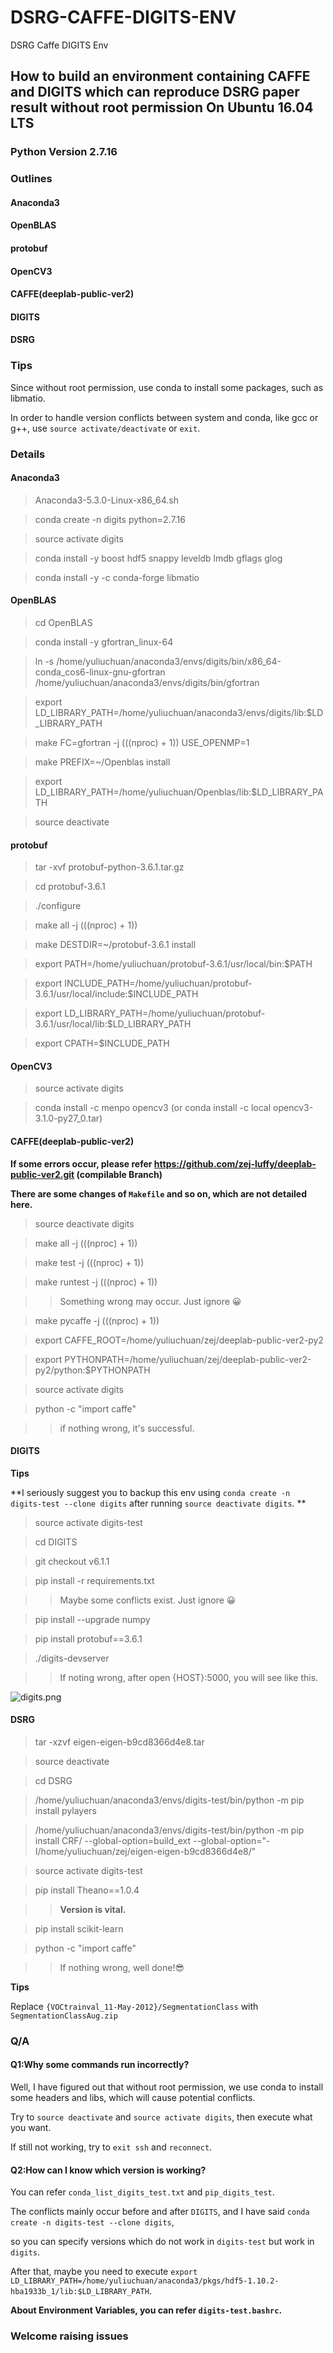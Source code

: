 # DSRG-CAFFE-DIGITS-ENV
DSRG Caffe DIGITS Env

## How to build an environment containing CAFFE and DIGITS which can reproduce DSRG paper result **without root permission** On Ubuntu 16.04 LTS

### **Python Version 2.7.16**

### Outlines

#### Anaconda3

#### OpenBLAS

#### protobuf

#### OpenCV3

#### CAFFE(deeplab-public-ver2)

#### DIGITS

#### DSRG

### **Tips**

Since without root permission, use conda to install some packages, such as libmatio.

In order to handle version conflicts between system and conda, like gcc or g++, use `source activate/deactivate` or `exit`. 

### Details

#### Anaconda3

> Anaconda3-5.3.0-Linux-x86_64.sh

> conda create -n digits python=2.7.16

> source activate digits

> conda install -y boost hdf5 snappy leveldb lmdb gflags glog

> conda install -y -c conda-forge libmatio

#### OpenBLAS

> cd OpenBLAS

> conda install -y gfortran_linux-64

> ln -s /home/yuliuchuan/anaconda3/envs/digits/bin/x86_64-conda_cos6-linux-gnu-gfortran /home/yuliuchuan/anaconda3/envs/digits/bin/gfortran

> export LD_LIBRARY_PATH=/home/yuliuchuan/anaconda3/envs/digits/lib:$LD_LIBRARY_PATH

> make FC=gfortran -j $(($(nproc) + 1)) USE_OPENMP=1

> make PREFIX=~/Openblas install 

> export LD_LIBRARY_PATH=/home/yuliuchuan/Openblas/lib:$LD_LIBRARY_PATH

> source deactivate

#### protobuf

> tar -xvf protobuf-python-3.6.1.tar.gz

> cd protobuf-3.6.1

> ./configure

> make all -j $(($(nproc) + 1))

> make DESTDIR=~/protobuf-3.6.1 install

> export PATH=/home/yuliuchuan/protobuf-3.6.1/usr/local/bin:$PATH

> export INCLUDE_PATH=/home/yuliuchuan/protobuf-3.6.1/usr/local/include:$INCLUDE_PATH

> export LD_LIBRARY_PATH=/home/yuliuchuan/protobuf-3.6.1/usr/local/lib:$LD_LIBRARY_PATH

> export CPATH=$INCLUDE_PATH

#### OpenCV3

> source activate digits

> conda install -c menpo opencv3 (or conda install -c local opencv3-3.1.0-py27_0.tar)

#### CAFFE(deeplab-public-ver2)

**If some errors occur, please refer https://github.com/zej-luffy/deeplab-public-ver2.git (compilable Branch)**

**There are some changes of `Makefile` and so on, which are not detailed here.**

> source deactivate digits

> make all -j $(($(nproc) + 1))

> make test -j $(($(nproc) + 1))

> make runtest -j $(($(nproc) + 1))

>> Something wrong may occur. Just ignore 😀 

> make pycaffe -j $(($(nproc) + 1))

> export CAFFE_ROOT=/home/yuliuchuan/zej/deeplab-public-ver2-py2

> export PYTHONPATH=/home/yuliuchuan/zej/deeplab-public-ver2-py2/python:$PYTHONPATH

> source activate digits

> python -c "import caffe"

>> if nothing wrong, it's successful.

#### DIGITS

**Tips** 

**I seriously suggest you to backup this env using `conda create -n digits-test --clone digits` after running `source deactivate digits`. **

> source activate digits-test

> cd DIGITS

> git checkout v6.1.1

> pip install -r requirements.txt

>> Maybe some conflicts exist. Just ignore 😀

> pip install --upgrade numpy

> pip install protobuf==3.6.1

> ./digits-devserver

>> If noting wrong, after open {HOST}:5000, you will see like this.

![digits.png](./imgs/digits.png)

#### DSRG

> tar -xzvf eigen-eigen-b9cd8366d4e8.tar

> source deactivate

> cd DSRG

> /home/yuliuchuan/anaconda3/envs/digits-test/bin/python -m pip install pylayers

> /home/yuliuchuan/anaconda3/envs/digits-test/bin/python -m pip install CRF/ --global-option=build_ext --global-option="-I/home/yuliuchuan/zej/eigen-eigen-b9cd8366d4e8/"

> source activate digits-test

> pip install Theano==1.0.4

>> **Version is vital.**

> pip install scikit-learn

> python -c "import caffe"

>> If nothing wrong, well done!😎

**Tips**

Replace `{VOCtrainval_11-May-2012}/SegmentationClass` with `SegmentationClassAug.zip`

### Q/A

#### Q1:Why some commands run incorrectly?

Well, I have figured out that without root permission, we use conda to install some headers and libs, which will cause potential conflicts.

Try to `source deactivate` and `source activate digits`, then execute what you want.

If still not working, try to `exit ssh` and `reconnect`.

#### Q2:How can I know which version is working?

You can refer `conda_list_digits_test.txt` and `pip_digits_test`.

The conflicts mainly occur before and after `DIGITS`, and I have said `conda create -n digits-test --clone digits`,

so you can specify versions which do not work in `digits-test` but work in `digits`.

After that, maybe you need to execute `export LD_LIBRARY_PATH=/home/yuliuchuan/anaconda3/pkgs/hdf5-1.10.2-hba1933b_1/lib:$LD_LIBRARY_PATH`.

**About Environment Variables, you can refer `digits-test.bashrc`.**

### **Welcome raising issues**




